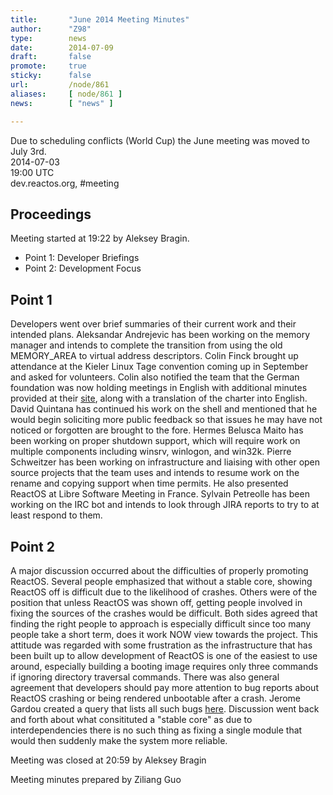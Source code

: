 ```yaml
---
title:       "June 2014 Meeting Minutes"
author:      "Z98"
type:        news
date:        2014-07-09
draft:       false
promote:     true
sticky:      false
url:         /node/861
aliases:     [ node/861 ]
news:        [ "news" ]

---
```


<p>Due to scheduling conflicts (World Cup) the June meeting was moved to July 3rd.<br />
	2014-07-03<br />
	19:00 UTC<br />
	dev.reactos.org, #meeting</p>
<h2>Proceedings</h2>
<p>Meeting started at 19:22 by Aleksey Bragin.</p>
<ul>
	<li>Point 1: Developer Briefings</li>
	<li>Point 2: Development Focus</li>
</ul>
<h2>Point 1</h2>
<p>Developers went over brief summaries of their current work and their intended plans. Aleksandar Andrejevic has been working on the memory manager and intends to complete the transition from using the old MEMORY_AREA to virtual address descriptors. Colin Finck brought up attendance at the Kieler Linux Tage convention coming up in September and asked for volunteers. Colin also notified the team that the German foundation was now holding meetings in English with additional minutes provided at their <a href="https://ev.reactos.org/index_en.htm">site</a>, along with a translation of the charter into English. David Quintana has continued his work on the shell and mentioned that he would begin soliciting more public feedback so that issues he may have not noticed or forgotten are brought to the fore. Hermes Belusca Maito has been working on proper shutdown support, which will require work on multiple components including winsrv, winlogon, and win32k. Pierre Schweitzer has been working on infrastructure and liaising with other open source projects that the team uses and intends to resume work on the rename and copying support when time permits. He also presented ReactOS at Libre Software Meeting in France. Sylvain Petreolle has been working on the IRC bot and intends to look through JIRA reports to try to at least respond to them.</p>
<h2>Point 2</h2>
<p>A major discussion occurred about the difficulties of properly promoting ReactOS. Several people emphasized that without a stable core, showing ReactOS off is difficult due to the likelihood of crashes. Others were of the position that unless ReactOS was shown off, getting people involved in fixing the sources of the crashes would be difficult. Both sides agreed that finding the right people to approach is especially difficult since too many people take a short term, does it work NOW view towards the project. This attitude was regarded with some frustration as the infrastructure that has been built up to allow development of ReactOS is one of the easiest to use around, especially building a booting image requires only three commands if ignoring directory traversal commands. There was also general agreement that developers should pay more attention to bug reports about ReactOS crashing or being rendered unbootable after a crash. Jerome Gardou created a query that lists all such bugs <a href="https://jira.reactos.org/issues/?jql=status%20in%20%28Open%2C%20%22In%20Progress%22%2C%20Reopened%29%20AND%20text%20~%20BSOD%20ORDER%20BY%20priority%20DESC">here</a>. Discussion went back and forth about what consitituted a "stable core" as due to interdependencies there is no such thing as fixing a single module that would then suddenly make the system more reliable.</p>
<p>Meeting was closed at 20:59 by Aleksey Bragin</p>
<p>Meeting minutes prepared by Ziliang Guo</p>

